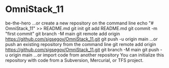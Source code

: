 # OmniStack_11
be-the-hero
…or create a new repository on the command line
echo "# OmniStack_11" >> README.md
git init
git add README.md
git commit -m "first commit"
git branch -M main
git remote add origin https://github.com/sigsegov/OmniStack_11.git
git push -u origin main
…or push an existing repository from the command line
git remote add origin https://github.com/sigsegov/OmniStack_11.git
git branch -M main
git push -u origin main
…or import code from another repository
You can initialize this repository with code from a Subversion, Mercurial, or TFS project.
